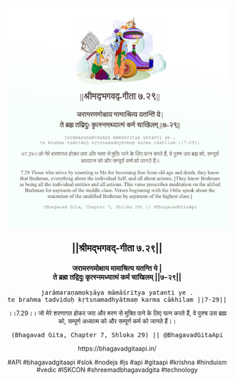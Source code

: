 <img src="../../asset/BG_7_29.png"/>
<center><h2>||श्रीमद्‍भगवद्‍-गीता ७.२९||</h2>
<h3>जरामरणमोक्षाय मामाश्रित्य यतन्ति ये |<br/>ते ब्रह्म तद्विदुः कृत्स्नमध्यात्मं कर्म चाखिलम् ||७-२९||</h3>
<pre>jarāmaraṇamokṣāya māmāśritya yatanti ye .<br/>te brahma tadviduḥ kṛtsnamadhyātmaṃ karma cākhilam ||7-29||</pre>
<p>।।7.29।। जो मेरे शरणागत होकर जरा और मरण से मुक्ति पाने के लिए यत्न करते हैं, वे पुरुष उस ब्रह्म को, सम्पूर्ण अध्यात्म को और सम्पूर्ण कर्म को जानते हैं।।</p>
<pre>(Bhagavad Gita, Chapter 7, Shloka 29) || @BhagavadGitaApi</pre><p>https://bhagavadgitaapi.in/</p><p>#API #bhagavadgitaapi #slok #nodejs #js #api #gitaapi #krishna #hinduism #vedic #ISKCON #shreemadbhagavadgita #technology</p></center>